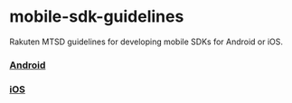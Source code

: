 # mobile-sdk-guidelines
Rakuten MTSD guidelines for developing mobile SDKs for Android or iOS.

### [Android](android-sdk-development-guidelines.md)
### [iOS](ios-sdk-development-guidelines.md)

